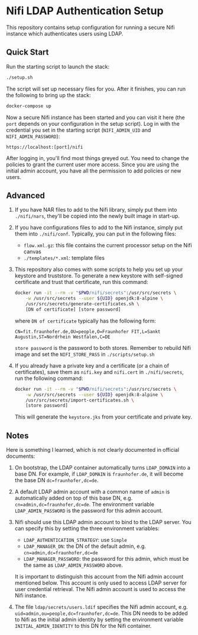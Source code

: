 # Nifi LDAP Authentication Setup

This repository contains setup configuration for running a secure Nifi instance which authenticates users using LDAP.

## Quick Start
Run the starting script to launch the stack:
```bash
./setup.sh
```

The script will set up necessary files for you. After it finishes, you can run the following to bring up the stack:
```bash
docker-compose up
```

Now a secure Nifi instance has been started and you can visit it here (the `port` depends on your configuration in the setup script). Log in with the credential you set in the starting script (`NIFI_ADMIN_UID` and `NIFI_ADMIN_PASSWORD`):
```
https://localhost:[port]/nifi
```

After logging in, you'll find most things greyed out. You need to change the policies to grant the current user more access. Since you are using the initial admin account, you have all the permission to add policies or new users.


## Advanced
1. If you have NAR files to add to the Nifi library, simply put them into `./nifi/nars`, they'll be copied into the newly built image in start-up.
2. If you have configurations files to add to the Nifi instance, simply put them into `./nifi/conf`. Typically, you can put in the following files:
    - `flow.xml.gz`: this file contains the current processor setup on the Nifi canvas
    - `./templates/*.xml`: template files 
3. This repository also comes with some scripts to help you set up your keystore and truststore. To generate a new keystore with self-signed certificate and trust that certificate, run this command:
    ```bash
    docker run -it --rm -v "$PWD/nifi/secrets":/usr/src/secrets \
        -w /usr/src/secrets --user ${UID} openjdk:8-alpine \
        /usr/src/secrets/generate-certificates.sh \
        [DN of certificate] [store password]
    ```
    where `DN of certificate` typically has the following form:
    ```
    CN=fit.fraunhofer.de,OU=people,O=Fraunhofer FIT,L=Sankt Augustin,ST=Nordrhein Westfalen,C=DE
    ```
    `store password` is the password to both stores. Remember to rebuild Nifi image and set the `NIFI_STORE_PASS` in `./scripts/setup.sh`

4. If you already have a private key and a certificate (or a chain of certificates), save them as `nifi.key` and `nifi.cert` in `./nifi/secrets`, run the following command:
    ```bash
    docker run -it --rm -v "$PWD/nifi/secrets":/usr/src/secrets \
        -w /usr/src/secrets --user ${UID} openjdk:8-alpine \
        /usr/src/secrets/import-certificates.sh \
        [store password]
    ```
    This will generate the `keystore.jks` from your certificate and private key.
## Notes
Here is something I learned, which is not clearly documented in official documents:  

1. On bootstrap, the LDAP container automatically turns `LDAP_DOMAIN` into a base DN. For example, if `LDAP_DOMAIN` is `fraunhofer.de`, it will become the base DN `dc=fraunhofer,dc=de`.  

2. A default LDAP admin account with a common name of `admin` is automatically added on top of this base DN, e.g. `cn=admin,dc=fraunhofer,dc=de`. The environment variable `LDAP_ADMIN_PASSWORD` is the password for this admin account.

3. Nifi should use this LDAP admin account to bind to the LDAP server. You can specify this by setting the three environment variables:
    - `LDAP_AUTHENTICATION_STRATEGY`: use `Simple` 
    - `LDAP_MANAGER_DN`: the DN of the default admin, e.g. `cn=admin,dc=fraunhofer,dc=de`
    - `LDAP_MANAGER_PASSWORD`: the password for this admin, which must be the same as `LDAP_ADMIN_PASSWORD` above. 

    It is important to distinguish this account from the Nifi admin account mentioned below.  This account is only used to access LDAP server for user credential retrieval. The Nifi admin account is used to access the Nifi instance.

3. The file `ldap/secrets/users.ldif` specifies the Nifi admin account, e.g. `uid=admin,ou=people,dc=fraunhofer,dc=de`. This DN needs to be added to Nifi as the initial admin identity by setting the environment variable `INITIAL_ADMIN_IDENTITY` to this DN for the Nifi container.
